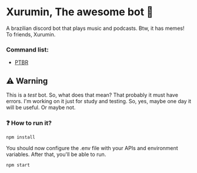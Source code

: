 # Xurumin, The awesome bot 🎵
A brazilian discord bot that plays music and podcasts. Btw, it has memes! To friends, Xurumin.

### Command list:
 - [PTBR](https://github.com/xurumin/aboutme/main/help/COMMANDS.ptbr.md)

## ⚠️ Warning
This is a *test* bot. So, what does that mean? That probably it must have errors. I'm working on it just for study and testing. So, yes, maybe one day it will be useful. Or maybe not.

### ❓ How to run it?
```
npm install
```
You should now configure the .env file with your APIs and environment variables.
After that, you'll be able to run.
```
npm start
```
